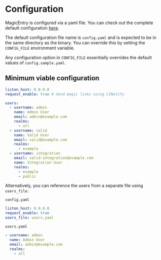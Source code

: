 # Configuration

MagicEntry is configured via a yaml file. You can check out the complete
default configuration [here](https://github.com/dzervas/magicentry/blob/main/config.sample.yaml).

The default configuration file name is `config.yaml` and is expected to be in the
same directory as the binary. You can override this by setting the `CONFIG_FILE`
environment variable.

Any configuration option in `CONFIG_FILE` essentially overrides the default
values of `config.sample.yaml`.

## Minimum viable configuration

```yaml
listen_host: 0.0.0.0
request_enable: true # Send magic links using CINotify

users:
  - username: admin
    name: Admin User
    email: admin@example.com
    realms:
      - all
  - username: valid
    name: Valid User
    email: valid@example.com
    realms:
      - example
  - username: integration
    email: valid-integration@example.com
    name: Integration User
    realms:
      - example
      - public
```

Alternatively, you can reference the users from a separate file using `users_file`:

`config.yaml`

```yaml
listen_host: 0.0.0.0
request_enable: true
users_file: users.yaml
```

`users.yaml`

```yaml
- username: admin
  name: Admin User
  email: admin@example.com
  realms:
    - all
```
